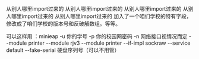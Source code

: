 从别人哪里import过来的
从别人哪里import过来的
从别人哪里import过来的
从别人哪里import过来的
从别人哪里import过来的
加入了一个咱们学校的特有字段，修改成了咱们学校的版本号和反破解数组。等等。

可以这样用 ：minieap -u 你的学号 -p 你的校园网密码 -n 网络接口视情况而定 --module printer --module rjv3 --module printer --if-impl sockraw --service default --fake-serial 硬盘序列号（可以不用管）
